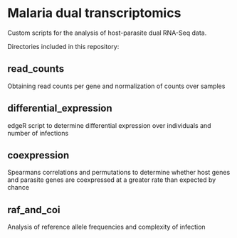 # Malaria dual transcriptomics

Custom scripts for the analysis of host-parasite dual RNA-Seq data. 

Directories included in this repository:  

## read_counts

Obtaining read counts per gene and normalization of counts over samples

## differential_expression

edgeR script to determine differential expression over individuals and number of infections

## coexpression

Spearmans correlations and permutations to determine whether host genes and parasite genes are coexpressed at a greater rate than expected by chance

## raf_and_coi

Analysis of reference allele frequencies and complexity of infection
